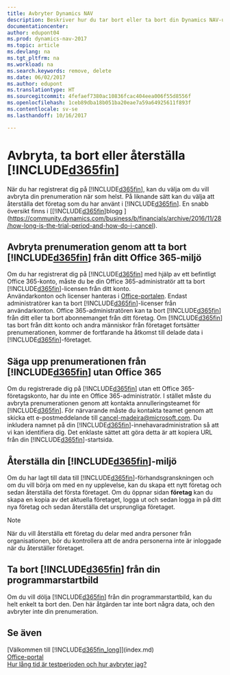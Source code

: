 ```yaml
---
title: Avbryter Dynamics NAV
description: Beskriver hur du tar bort eller ta bort din Dynamics NAV-upplevelse.
documentationcenter: 
author: edupont04
ms.prod: dynamics-nav-2017
ms.topic: article
ms.devlang: na
ms.tgt_pltfrm: na
ms.workload: na
ms.search.keywords: remove, delete
ms.date: 06/02/2017
ms.author: edupont
ms.translationtype: HT
ms.sourcegitcommit: 4fefaef7380ac10836fcac404eea006f55d8556f
ms.openlocfilehash: 1ceb89dba18b051ba20eae7a59a64925611f893f
ms.contentlocale: sv-se
ms.lasthandoff: 10/16/2017

---
```

# <a name="unsubscribe-remove-or-reset-included365finincludesd365finmdmd"></a>Avbryta, ta bort eller återställa [!INCLUDE[d365fin](includes/d365fin_md.md)]
När du har registrerat dig på [!INCLUDE[d365fin](includes/d365fin_md.md)], kan du välja om du vill avbryta din prenumeration när som helst. På liknande sätt kan du välja att återställa det företag som du har använt i [!INCLUDE[d365fin](includes/d365fin_md.md)]. En snabb översikt finns i [[!INCLUDE[d365fin](includes/d365fin_md.md)]blogg ](https://community.dynamics.com/business/b/financials/archive/2016/11/28/how-long-is-the-trial-period-and-how-do-i-cancel).  

## <a name="unsubscribing-by-removing-included365finincludesd365finmdmd-from-your-office-365-experience"></a>Avbryta prenumeration genom att ta bort [!INCLUDE[d365fin](includes/d365fin_md.md)] från ditt Office 365-miljö
Om du har registrerat dig på [!INCLUDE[d365fin](includes/d365fin_md.md)] med hjälp av ett befintligt Office 365-konto, måste du be din Office 365-administratör att ta bort [!INCLUDE[d365fin](includes/d365fin_md.md)]-licensen från ditt konto.  
Användarkonton och licenser hanteras i [Office-portalen](https://portal.office.com). Endast administratörer kan ta bort [!INCLUDE[d365fin](includes/d365fin_md.md)]-licenser från användarkonton. Office 365-administratören kan ta bort [!INCLUDE[d365fin](includes/d365fin_md.md)] från ditt eller ta bort abonnemanget från ditt företag. Om [!INCLUDE[d365fin](includes/d365fin_md.md)] tas bort från ditt konto och andra människor från företaget fortsätter prenumerationen, kommer de fortfarande ha åtkomst till delade data i [!INCLUDE[d365fin](includes/d365fin_md.md)]-företaget.  

## <a name="unsubscribing-from-included365finincludesd365finmdmd-without-office-365"></a>Säga upp prenumerationen från [!INCLUDE[d365fin](includes/d365fin_md.md)] utan Office 365
Om du registrerade dig på [!INCLUDE[d365fin](includes/d365fin_md.md)] utan ett Office 365-företagskonto, har du inte en Office 365-administratör. I stället måste du avbryta prenumerationen genom att kontakta annulleringsteamet för [!INCLUDE[d365fin](includes/d365fin_md.md)]. För närvarande måste du kontakta teamet genom att skicka ett e-postmeddelande till cancel-madeira@microsoft.com. Du inkludera namnet på din [!INCLUDE[d365fin](includes/d365fin_md.md)]-innehavaradministration så att vi kan identifiera dig. Det enklaste sättet att göra detta är att kopiera URL från din [!INCLUDE[d365fin](includes/d365fin_md.md)]-startsida.  

## <a name="resetting-your-included365finincludesd365finmdmd-experience"></a>Återställa din [!INCLUDE[d365fin](includes/d365fin_md.md)]-miljö
Om du har lagt till data till [!INCLUDE[d365fin](includes/d365fin_md.md)]-förhandsgranskningen och om du vill börja om med en ny upplevelse, kan du skapa ett nytt företag och sedan återställa det första företaget. Om du öppnar sidan **företag** kan du skapa en kopia av det aktuella företaget, logga ut och sedan logga in på ditt nya företag och sedan återställa det ursprungliga företaget.  
> [!NOTE]  
>   När du vill återställa ett företag du delar med andra personer från organisationen, bör du kontrollera att de andra personerna inte är inloggade när du återställer företaget.  

## <a name="removing-included365finincludesd365finmdmd-from-your-app-launcher"></a>Ta bort [!INCLUDE[d365fin](includes/d365fin_md.md)] från din programmarstartbild
Om du vill dölja [!INCLUDE[d365fin](includes/d365fin_md.md)] från din programmarstartbild, kan du helt enkelt ta bort den. Den här åtgärden tar inte bort några data, och den avbryter inte din prenumeration.  

## <a name="see-also"></a>Se även
[Välkommen till [!INCLUDE[d365fin_long](includes/d365fin_long_md.md)]](index.md)  
[Office-portal](https://portal.office.com)  
[Hur lång tid är testperioden och hur avbryter jag?](https://community.dynamics.com/business/b/financials/archive/2016/11/28/how-long-is-the-trial-period-and-how-do-i-cancel)  

